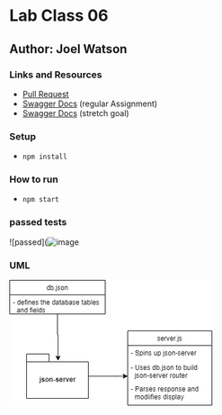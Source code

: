 # Lab Class 06

## Author: Joel Watson

### Links and Resources
 - [Pull Request](https://github.com/401-advanced-javascript-joel/lab-06/pull/1)
 - [Swagger Docs](https://app.swaggerhub.com/apis-docs/Jo3lerBear/Test-API/0.1) (regular Assignment)
 - [Swagger Docs](https://app.swaggerhub.com/apis-docs/Jo3lerBear/Test-Rest-API/0.1) (stretch goal)

### Setup

- `npm install`

### How to run

- `npm start`

### passed tests
![passed](![image](https://drive.google.com/uc?export=view&id=1EBLZLjMgvUSYeFc7ES_yiRAHeZVfnKCD)


### UML
![UML](https://raw.githubusercontent.com/JoelMWatson/data-structures-and-algorithms/master/assets/lab-06.jpg)
